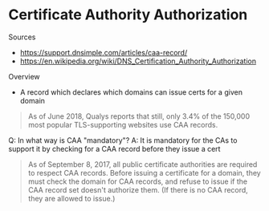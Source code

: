 # Certificate Authority Authorization

Sources

* https://support.dnsimple.com/articles/caa-record/
* https://en.wikipedia.org/wiki/DNS_Certification_Authority_Authorization

Overview

* A record which declares which domains can issue certs for a given domain

> As of June 2018, Qualys reports that still, only 3.4% of the 150,000 most popular TLS-supporting websites use CAA records.

Q: In what way is CAA "mandatory"?
A: It is mandatory for the CAs to support it by checking for a CAA record before they issue a cert

> As of September 8, 2017, all public certificate authorities are required to
> respect CAA records. Before issuing a certificate for a domain, they must
> check the domain for CAA records, and refuse to issue if the CAA record set
> doesn't authorize them. (If there is no CAA record, they are allowed to
> issue.)

